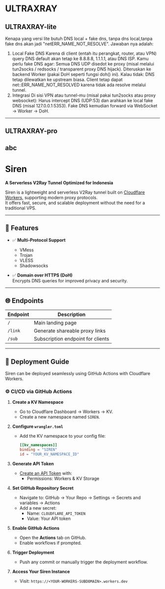# ULTRAXRAY
**ULTRAXRAY-lite**
---
Kenapa yang versi lite butuh DNS local + fake dns, tanpa dns local,tanpa fake dns akan jadi "netERR_NAME_NOT_RESOLVE".
Jawaban nya adalah: 
1. Local Fake DNS
Karena di client (entah itu perangkat, router, atau VPN) query DNS default akan tetap ke 8.8.8.8, 1.1.1.1, atau DNS ISP.
Kamu perlu fake DNS agar:
Semua DNS UDP disedot ke proxy (misal melalui tun2socks / redsocks / transparent proxy DNS hijack).
Diteruskan ke backend Worker (pakai DoH seperti fungsi doh() ini).
Kalau tidak:
DNS tetap dilewatkan ke upstream biasa.
Client tetap dapat net::ERR_NAME_NOT_RESOLVED karena tidak ada resolve melalui tunnel.
2. Integrasi
Di sisi VPN atau tunnel-mu (misal pakai tun2socks atau proxy websocket):
Harus intercept DNS (UDP:53) dan arahkan ke local fake DNS (misal 127.0.0.1:5353).
Fake DNS kemudian forward via WebSocket -> Worker -> DoH.
---
**ULTRAXRAY-pro**
---
abc
---

# Siren

**A Serverless V2Ray Tunnel Optimized for Indonesia**

Siren is a lightweight and serverless V2Ray tunnel built on [Cloudflare Workers](https://workers.cloudflare.com/), supporting modern proxy protocols.  
It offers fast, secure, and scalable deployment without the need for a traditional VPS.

---

## 🔧 Features

- ✅ **Multi-Protocol Support**

  - VMess
  - Trojan
  - VLESS
  - Shadowsocks

- ✅ **Domain over HTTPS (DoH)**  
  Encrypts DNS queries for improved privacy and security.

---

## 🌐 Endpoints

| Endpoint | Description                       |
| -------- | --------------------------------- |
| `/`      | Main landing page                 |
| `/link`  | Generate shareable proxy links    |
| `/sub`   | Subscription endpoint for clients |

---

## 🚀 Deployment Guide

Siren can be deployed seamlessly using GitHub Actions with Cloudflare Workers.

### ⚙️ CI/CD via GitHub Actions

1. **Create a KV Namespace**

   - Go to Cloudflare Dashboard → Workers → KV.
   - Create a new namespace named `SIREN`.

2. **Configure `wrangler.toml`**

   - Add the KV namespace to your config file:
     ```toml
     [[kv_namespaces]]
     binding = "SIREN"
     id = "YOUR_KV_NAMESPACE_ID"
     ```

3. **Generate API Token**

   - [Create an API Token](https://developers.cloudflare.com/fundamentals/api/get-started/create-token/) with:
     - Permissions: Workers & KV Storage

4. **Set GitHub Repository Secret**

   - Navigate to: GitHub → Your Repo → Settings → Secrets and variables → Actions
   - Add a new secret:
     - Name: `CLOUDFLARE_API_TOKEN`
     - Value: Your API token

5. **Enable GitHub Actions**

   - Open the **Actions** tab on GitHub.
   - Enable workflows if prompted.

6. **Trigger Deployment**

   - Push any commit or manually trigger the deployment workflow.

7. **Access Your Siren Instance**
   - Visit: `https://<YOUR-WORKERS-SUBDOMAIN>.workers.dev`
